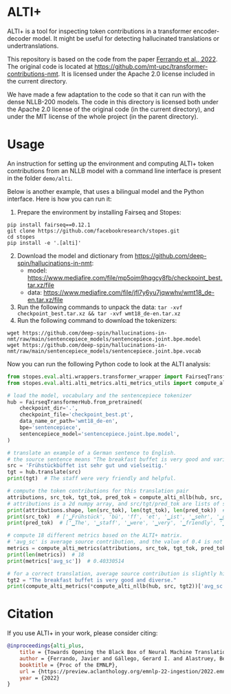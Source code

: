 # ALTI+

ALTI+ is a tool for inspecting token contributions in a transformer encoder-decoder model.
It might be useful for detecting hallucinated translations or undertranslations.

This repository is based on the code from the paper [Ferrando et al., 2022](https://arxiv.org/abs/2205.11631).
The original code is located at https://github.com/mt-upc/transformer-contributions-nmt.
It is licensed under the Apache 2.0 license included in the current directory.

We have made a few adaptation to the code so that it can run with the dense NLLB-200 models.
The code in this directory is licensed both under the Apache 2.0 license of the original code (in the current directory),
and under the MIT license of the whole project (in the parent directory).

# Usage
An instruction for setting up the environment and computing ALTI+ token contributions from an NLLB model
with a command line interface is present in the folder `demo/alti`.

Below is another example, that uses a bilingual model and the Python interface.
Here is how you can run it:

1. Prepare the environment by installing Fairseq and Stopes:
```
pip install fairseq==0.12.1
git clone https://github.com/facebookresearch/stopes.git
cd stopes
pip install -e '.[alti]'
```

2. Download the model and dictionary from https://github.com/deep-spin/hallucinations-in-nmt:
    - model: https://www.mediafire.com/file/mp5oim9hqgcy8fb/checkpoint_best.tar.xz/file
    - data: https://www.mediafire.com/file/jfl7y6yu7jqwwhv/wmt18_de-en.tar.xz/file
3. Run the following commands to unpack the data:
```tar -xvf checkpoint_best.tar.xz && tar -xvf wmt18_de-en.tar.xz```
4. Run the following command to download the tokenizers:
```
wget https://github.com/deep-spin/hallucinations-in-nmt/raw/main/sentencepiece_models/sentencepiece.joint.bpe.model
wget https://github.com/deep-spin/hallucinations-in-nmt/raw/main/sentencepiece_models/sentencepiece.joint.bpe.vocab
```
Now you can run the following Python code to look at the ALTI analysis:


```Python
from stopes.eval.alti.wrappers.transformer_wrapper import FairseqTransformerHub
from stopes.eval.alti.alti_metrics.alti_metrics_utils import compute_alti_nllb, compute_alti_metrics

# load the model, vocabulary and the sentencepiece tokenizer
hub = FairseqTransformerHub.from_pretrained(
    checkpoint_dir='.',
    checkpoint_file='checkpoint_best.pt',
    data_name_or_path='wmt18_de-en',
    bpe='sentencepiece',
    sentencepiece_model='sentencepiece.joint.bpe.model',
)

# translate an example of a German sentence to English.
# the source sentence means "The breakfast buffet is very good and varied.", so the translation is wrong.
src = 'Frühstückbüffet ist sehr gut und vielseitig.'
tgt = hub.translate(src)
print(tgt)  # The staff were very friendly and helpful.

# compute the token contributions for this translation pair
attributions, src_tok, tgt_tok, pred_tok = compute_alti_nllb(hub, src, tgt)
# attributions is a 2d numpy array, and src/tgt/pred_tok are lists of subword strings
print(attributions.shape, len(src_tok), len(tgt_tok), len(pred_tok))  # (9, 21) 12 9 9
print(src_tok)  # ['▁Frühstück', 'bü', 'ff', 'et', '▁ist', '▁sehr', '▁gut', '▁und', '▁vielseit', 'ig', '.', '</s>']
print(pred_tok)  # ['▁The', '▁staff', '▁were', '▁very', '▁friendly', '▁and', '▁helpful', '.', '</s>']

# compute 18 different metrics based on the ALTI+ matrix.
# 'avg_sc' is average source contribution, and the value of 0.4 is not very high (we expect about 0.5 or more).
metrics = compute_alti_metrics(attributions, src_tok, tgt_tok, pred_tok)
print(len(metrics))  # 18
print(metrics['avg_sc'])  # 0.40330514

# for a correct translation, average source contribution is slightly higher
tgt2 = "The breakfast buffet is very good and diverse."
print(compute_alti_metrics(*compute_alti_nllb(hub, src, tgt2))['avg_sc'])  # 0.47343665
```

# Citation
If you use ALTI+ in your work, please consider citing:
```bibtex
@inproceedings{alti_plus,
    title = {Towards Opening the Black Box of Neural Machine Translation: Source and Target Interpretations of the Transformer},
    author = {Ferrando, Javier and Gállego, Gerard I. and Alastruey, Belen and Escolano, Carlos and Costa-jussà, Marta R.},
    booktitle = {Proc of the EMNLP},
    url = {https://preview.aclanthology.org/emnlp-22-ingestion/2022.emnlp-main.599.pdf},
    year = {2022}
}
```
